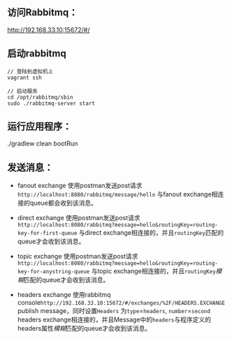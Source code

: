 ## 访问Rabbitmq：
http://192.168.33.10:15672/#/

## 启动rabbitmq

```
// 登陆到虚拟机上
vagrant ssh

// 启动服务
cd /opt/rabbitmq/sbin
sudo ./rabbitmq-server start

```
## 运行应用程序：
./gradlew clean bootRun

## 发送消息： 
* fanout exchange
使用postman发送post请求`http://localhost:8080/rabbitmq/message/hello`
与fanout exchange相连接的queue都会收到该消息。

* direct exchange
使用postman发送post请求`http://localhost:8080/rabbitmq?message=hello&routingKey=routing-key-for-first-queue`
与direct exchange相连接的，并且`routingKey`匹配的queue才会收到该消息。

* topic exchange
使用postman发送post请求`http://localhost:8080/rabbitmq?message=hello&routingKey=routing-key-for-anystring-queue`
与topic exchange相连接的，并且`routingKey`*模糊*匹配的queue才会收到该消息。

* headers exchange
使用rabbitmq console`http://192.168.33.10:15672/#/exchanges/%2F/HEADERS.EXCHANGE`publish message，同时设置`Headers`
为`type`=`headers`, `number`=`second`
headers exchange相连接的，并且Message中的`headers`与程序定义的headers属性*模糊*匹配的queue才会收到该消息。

